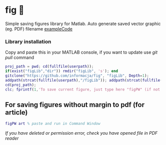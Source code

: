 # fig 💽
Simple saving figures library for Matlab. Auto generate saved vector graphic (eg. PDF) filename [exampleCode](exampleCode.m)

### Library installation
Copy and paste this in your MATLAB console, if you want to update use _git pull_ command
```matlab
proj_path = pwd; cd(fullfile(userpath)); 
if(exist("figLib","dir")) rmdir("figLib", 's'); end
gitclone("https://github.com/informacja/fig", "figLib", Depth=1);
addpath(strcat(fullfile(userpath),"/figLib")); addpath(strcat(fullfile(userpath),"/figLib/extras"))
cd(proj_path);
clc; fprintf(1,'To save current figure, just type here "figPW" (if not exist, empty will be created)\nAfter that you can type "help figPW" for more information about function arguments.\nIf you want save all opened figures just run "figPSW". For more about whole library type "help fig"\n')
```

## For saving figures without margin to pdf (for article)

```matlab
figPW art % paste and run in Command Window
```
<!-- 
*Install Ghostscript (works only for Win or Linux) *
 -->

 
*If you have deleted or permission error, check you have opened file in PDF reader*
